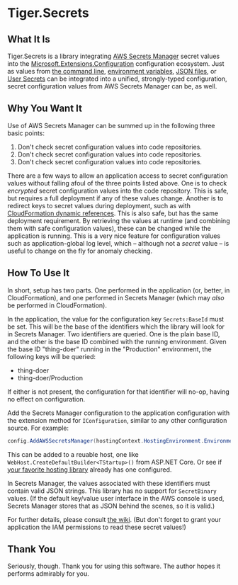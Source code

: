 # Tiger.Secrets

## What It Is

Tiger.Secrets is a library integrating [AWS Secrets Manager][] secret values into
the [Microsoft.Extensions.Configuration][] configuration ecosystem.
Just as values from
[the command line][],
[environment variables][],
[JSON files][],
or [User Secrets][] <!-- or, like, a billion other sources -->
can be integrated into a unified, strongly-typed configuration, secret configuration values from AWS Secrets Manager can be, as well.

[AWS Secrets Manager]: https://aws.amazon.com/secrets-manager/
[Microsoft.Extensions.Configuration]: https://www.nuget.org/packages/Microsoft.Extensions.Configuration/
[the command line]: https://www.nuget.org/packages/Microsoft.Extensions.Configuration.CommandLine/
[environment variables]: https://www.nuget.org/packages/Microsoft.Extensions.Configuration.EnvironmentVariables/
[JSON files]: https://www.nuget.org/packages/Microsoft.Extensions.Configuration.Json/
[User Secrets]: https://www.nuget.org/packages/Microsoft.Extensions.Configuration.UserSecrets/

## Why You Want It

Use of AWS Secrets Manager can be summed up in the following three basic points:

1. Don't check secret configuration values into code repositories.
2. Don't check secret configuration values into code repositories.
3. Don't check secret configuration values into code repositories.

There are a few ways to allow an application access to secret configuration values without falling afoul of the three points listed above. One is to check _encrypted_ secret configuration values into the code repository. This is safe, but requires a full deployment if any of these values change. Another is to redirect keys to secret values during deployment, such as with [CloudFormation dynamic references][]. This is also safe, but has the same deployment requirement. By retrieving the values at runtime (and combining them with safe configuration values), these can be changed while the application is running. This is a very nice feature for configuration values such as application-global log level, which – although not a _secret_ value – is useful to change on the fly for anomaly checking.

[CloudFormation dynamic references]: https://docs.aws.amazon.com/AWSCloudFormation/latest/UserGuide/dynamic-references.html

## How To Use It

In short, setup has two parts. One performed in the application (or, better, in CloudFormation), and one performed in Secrets Manager (which may _also_ be performed in CloudFormation).

In the application, the value for the configuration key `Secrets:BaseId` must be set. This will be the base of the identifiers which the library will look for in Secrets Manager. Two identifiers are queried. One is the plain base ID, and the other is the base ID combined with the running environment. Given the base ID "thing-doer" running in the "Production" environment, the following keys will be queried:

- thing-doer
- thing-doer/Production

If either is not present, the configuration for that identifier will no-op, having no effect on configuration.

Add the Secrets Manager configuration to the application configuration with the extension method for `IConfiguration`, similar to any other configuration source. For example:

```csharp
config.AddAWSSecretsManager(hostingContext.HostingEnvironment.EnvironmentName);
```

This can be added to a reuable host, one like `WebHost.CreateDefaultBuilder<TStartup>()` from ASP.NET Core. Or see if [your favorite hosting library][] already has one configured.

[your favorite hosting library]: https://github.com/Cimpress-MCP/Tiger-Lambda/

In Secrets Manager, the values associated with these identifiers must contain valid JSON strings. This library has no support for `SecretBinary` values. (If the default key/value user interface in the AWS console is used, Secrets Manager stores that as JSON behind the scenes, so it is valid.)

For further details, please consult [the wiki][]. (But don't forget to grant your application the IAM permissions to read these secret values!)

[the wiki]: https://github.com/Cimpress-MCP/Tiger-Secrets/wiki/How-To-Use-It-(Details)

## Thank You

Seriously, though. Thank you for using this software. The author hopes it performs admirably for you.
